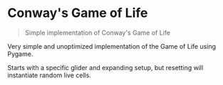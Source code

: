 # Conway's Game of Life
> Simple implementation of Conway's Game of Life

Very simple and unoptimized implementation of the Game of Life using Pygame.

Starts with a specific glider and expanding setup, but resetting will instantiate random live cells.
